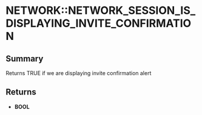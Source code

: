 # NETWORK::NETWORK_SESSION_IS_DISPLAYING_INVITE_CONFIRMATION

## Summary
Returns TRUE if we are displaying invite confirmation alert

## Returns
* **BOOL**